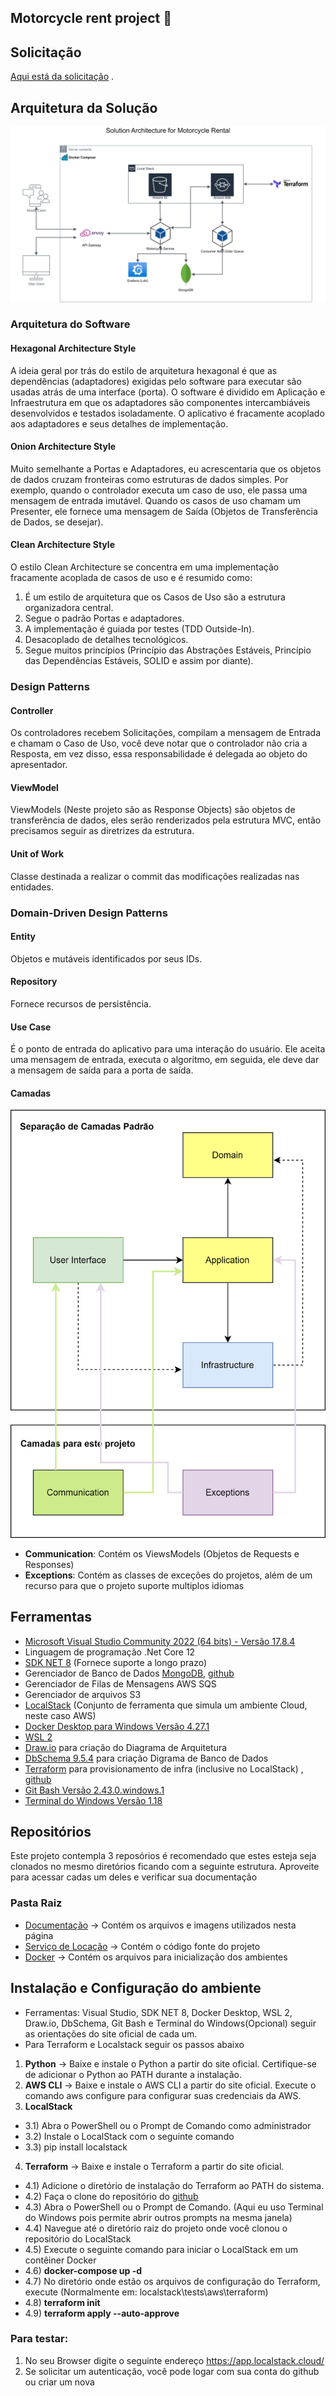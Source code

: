 ## Motorcycle rent project 👋

## Solicitação
[Aqui está da solicitação](https://github.com/cteotonio-rent/documentacao/blob/main/src/RequisitosDoProjeto.pdf)
.

## Arquitetura da Solução
<img src="https://github.com/cteotonio-rent/documentacao/blob/main/src/Architecture%20Diagram.svg" />

### Arquitetura do Software
#### Hexagonal Architecture Style
A ideia geral por trás do estilo de arquitetura hexagonal é que as dependências (adaptadores) exigidas pelo software para executar são usadas atrás de uma interface (porta).
O software é dividido em Aplicação e Infraestrutura em que os adaptadores são componentes intercambiáveis desenvolvidos e testados isoladamente. O aplicativo é fracamente acoplado aos adaptadores e seus detalhes de implementação.

#### Onion Architecture Style
Muito semelhante a Portas e Adaptadores, eu acrescentaria que os objetos de dados cruzam fronteiras como estruturas de dados simples. Por exemplo, quando o controlador executa um caso de uso, ele passa uma mensagem de entrada imutável. Quando os casos de uso chamam um Presenter, ele fornece uma mensagem de Saída (Objetos de Transferência de Dados, se desejar).

#### Clean Architecture Style
O estilo Clean Architecture se concentra em uma implementação fracamente acoplada de casos de uso e é resumido como:
1) É um estilo de arquitetura que os Casos de Uso são a estrutura organizadora central.
2) Segue o padrão Portas e adaptadores.
3) A implementação é guiada por testes (TDD Outside-In).
4) Desacoplado de detalhes tecnológicos.
5) Segue muitos princípios (Princípio das Abstrações Estáveis, Princípio das Dependências Estáveis, SOLID e assim por diante).


### Design Patterns
#### Controller
Os controladores recebem Solicitações, compilam a mensagem de Entrada e chamam o Caso de Uso, você deve notar que o controlador não cria a Resposta, em vez disso, essa responsabilidade é delegada ao objeto do apresentador.

#### ViewModel
ViewModels (Neste projeto são as Response Objects) são objetos de transferência de dados, eles serão renderizados pela estrutura MVC, então precisamos seguir as diretrizes da estrutura.

#### Unit of Work
Classe destinada a realizar o commit das modificações realizadas nas entidades.

### Domain-Driven Design Patterns
#### Entity
Objetos e mutáveis identificados por seus IDs.

#### Repository
Fornece recursos de persistência.

#### Use Case
É o ponto de entrada do aplicativo para uma interação do usuário. Ele aceita uma mensagem de entrada, executa o algoritmo, em seguida, ele deve dar a mensagem de saída para a porta de saída.

#### Camadas
<img src="https://github.com/cteotonio-rent/documentacao/blob/main/src/Arquitetura%20do%20Software.svg" />

- **Communication**: Contém os ViewsModels (Objetos de Requests e Responses)  
- **Exceptions**: Contém as classes de exceções do projetos, além de um recurso para que o projeto suporte multiplos idiomas

## Ferramentas
- [Microsoft Visual Studio Community 2022 (64 bits) - Versão 17.8.4](https://visualstudio.microsoft.com/pt-br/vs/community/)
- Linguagem de programação .Net Core 12
- [SDK NET 8](https://dotnet.microsoft.com/pt-br/download/dotnet/8.0) (Fornece suporte a longo prazo)
- Gerenciador de Banco de Dados [MongoDB](https://www.mongodb.com/), [github](https://github.com/mongodb/mongo)
- Gerenciador de Filas de Mensagens AWS SQS
- Gerenciador de arquivos S3
- [LocalStack](https://github.com/localstack/localstack) (Conjunto de ferramenta que simula um ambiente Cloud, neste caso AWS)
- [Docker Desktop para Windows Versão 4.27.1](https://www.docker.com/)
- [WSL 2](https://apps.microsoft.com/detail/9P9TQF7MRM4R?hl=pt-br&gl=BR)
- [Draw.io](https://www.diagrams.net/) para criação do Diagrama de Arquitetura
- [DbSchema 9.5.4](https://www.dbschema.com/) para criação Digrama de Banco de Dados
- [Terraform](https://www.terraform.io/) para provisionamento de infra (inclusive no LocalStack) , [github](https://github.com/hashicorp/terraform)
- [Git Bash Versão 2.43.0.windows.1](https://git-scm.com/downloads)
- [Terminal do Windows Versão 1.18](https://apps.microsoft.com/detail/9N0DX20HK701?hl=pt-br&gl=BR)

## Repositórios
  Este projeto contempla 3 reposórios é recomendado que estes esteja seja clonados no mesmo diretórios ficando com a seguinte estrutura.
  Aproveite para acessar cadas um deles e verificar sua documentação

### Pasta Raiz
- [Documentação](https://github.com/cteotonio-rent/documentacao) -> Contém os arquivos e imagens utilizados nesta página
- [Serviço de Locação](https://github.com/cteotonio-rent/service-user) -> Contém o código fonte do projeto 
- [Docker](https://github.com/cteotonio-rent/docker) -> Contém os arquivos para inicialização dos ambientes


## Instalação e Configuração do ambiente
- Ferramentas: Visual Studio, SDK NET 8, Docker Desktop, WSL 2, Draw.io, DbSchema, Git Bash e Terminal do Windows(Opcional) seguir as orientações do site oficial de cada um.
- Para Terraform e Localstack seguir os passos abaixo
1) **Python** -> Baixe e instale o Python a partir do site oficial. Certifique-se de adicionar o Python ao PATH durante a instalação.
2) **AWS CLI** -> Baixe e instale o AWS CLI a partir do site oficial. Execute o comando aws configure para configurar suas credenciais da AWS.
3) **LocalStack**
- 3.1) Abra o PowerShell ou o Prompt de Comando como administrador
- 3.2) Instale o LocalStack com o seguinte comando
- 3.3) pip install localstack
4) **Terraform** -> Baixe e instale o Terraform a partir do site oficial.
- 4.1) Adicione o diretório de instalação do Terraform ao PATH do sistema.
- 4.2) Faça o clone do repositório do [github](https://github.com/hashicorp/terraform)
- 4.3) Abra o PowerShell ou o Prompt de Comando. (Aqui eu uso Terminal do Windows pois permite abrir outros prompts na mesma janela)
- 4.4) Navegue até o diretório raiz do projeto onde você clonou o repositório do LocalStack
- 4.5) Execute o seguinte comando para iniciar o LocalStack em um contêiner Docker
- 4.6) **docker-compose up -d**
- 4.7) No diretório onde estão os arquivos de configuração do Terraform, execute (Normalmente em: localstack\tests\aws\terraform)
- 4.8) **terraform init**
- 4.9) **terraform apply --auto-approve**

### Para testar:
1) No seu Browser digite o seguinte endereço https://app.localstack.cloud/
2) Se solicitar um autenticação, você pode logar com sua conta do github ou criar um nova



<!--
**Here are some ideas to get you started:**

🙋‍♀️ A short introduction - what is your organization all about?
🌈 Contribution guidelines - how can the community get involved?
👩‍💻 Useful resources - where can the community find your docs? Is there anything else the community should know?
🍿 Fun facts - what does your team eat for breakfast?
🧙 Remember, you can do mighty things with the power of [Markdown](https://docs.github.com/github/writing-on-github/getting-started-with-writing-and-formatting-on-github/basic-writing-and-formatting-syntax)
-->

